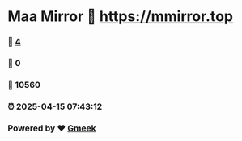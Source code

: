 # Maa Mirror :link: https://mmirror.top 
### :page_facing_up: [4](https://mmirror.top/tag.html) 
### :speech_balloon: 0 
### :hibiscus: 10560 
### :alarm_clock: 2025-04-15 07:43:12 
### Powered by :heart: [Gmeek](https://github.com/Meekdai/Gmeek)
